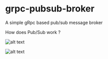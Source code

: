 # grpc-pubsub-broker
A simple gRpc based pub/sub message broker

How does Pub/Sub work ?

![alt text](http://i.imgur.com/t47MGjV.png)

![alt text](http://i.imgur.com/ZjdHhO8.png)

